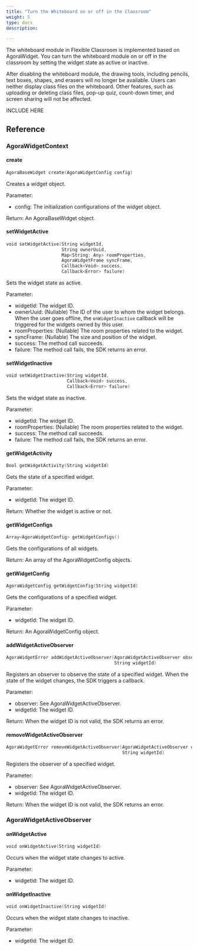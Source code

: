 ```yaml
---
title: "Turn the Whiteboard on or off in the Classroom"
weight: 5
type: docs
description: 

---
```


The whiteboard module in Flexible Classroom is implemented based on AgoraWidget. You can turn the whiteboard module on or off in the classroom by setting the widget state as active or inactive.

<div class="alert info">After disabling the whiteboard module, the drawing tools, including pencils, text boxes, shapes, and erasers will no longer be available. Users can neither display class files on the whiteboard. Other features, such as uploading or deleting class files, pop-up quiz, count-down timer, and screen sharing will not be affected.</div>

INCLUDE HERE




## Reference

### AgoraWidgetContext

#### create

```swift
AgoraBaseWidget create(AgoraWidgetConfig config)
```

Creates a widget object.

Parameter:

- config: The initialization configurations of the widget object.

Return: An AgoraBaseWidget object.

#### setWidgetActive

```swift
void setWidgetActive(String widgetId,
                     String ownerUuid,
                     Map<String: Any> roomProperties,
                     AgoraWidgetFrame syncFrame,
                     Callback<Void> success,
                     Callback<Error> failure)
```

Sets the widget state as active.

Parameter:

- widgetId: The widget ID.
- ownerUuid: (Nullable) The ID of the user to whom the widget belongs. When the user goes offline, the `onWidgetInactive` callback will be triggered for the widgets owned by this user.
- roomProperties: (Nullable) The room properties related to the widget.
- syncFrame: (Nullable) The size and position of the widget.
- success: The method call succeeds.
- failure: The method call fails, the SDK returns an error.

#### setWidgetInactive

```swift
void setWidgetInactive(String widgetId,
                       Callback<Void> success,
                       Callback<Error> failure)
```

Sets the widget state as inactive.

Parameter:

- widgetId: The widget ID.
- roomProperties: (Nullable) The room properties related to the widget.
- success: The method call succeeds.
- failure: The method call fails, the SDK returns an error.

#### getWidgetActivity

```swift
Bool getWidgetActivity(String widgetId)
```

Gets the state of a specified widget.

Parameter:

- widgetId: The widget ID.

Return: Whether the widget is active or not.

#### getWidgetConfigs

```swift
Array<AgoraWidgetConfig> getWidgetConfigs()
```

Gets the configurations of all widgets.

Return: An array of the AgoraWidgetConfig objects.

#### getWidgetConfig

```swift
AgoraWidgetConfig getWidgetConfig(String widgetId)
```

Gets the configurations of a specified widget.

Parameter:

- widgetId: The widget ID.

Return: An AgoraWidgetConfig object.

#### addWidgetActiveObserver

```swift
AgoraWidgetError addWidgetActiveObserver(AgoraWidgetActiveObserver observer,
                                         String widgetId)
```

Registers an observer to observe the state of a specified widget. When the state of the widget changes, the SDK triggers a callback.

Parameter:

- observer: See AgoraWidgetActiveObserver.
- widgetId: The widget ID.

Return: When the widget ID is not valid, the SDK returns an error.

#### removeWidgetActiveObserver

```swift
AgoraWidgetError removeWidgetActiveObserver(AgoraWidgetActiveObserver observer,
                                            String widgetId)
```

Registers the observer of a specified widget.

Parameter:

- observer: See AgoraWidgetActiveObserver.
- widgetId: The widget ID.

Return: When the widget ID is not valid, the SDK returns an error.

### AgoraWidgetActiveObserver

#### onWidgetActive

```swift
void onWidgetActive(String widgetId)
```

Occurs when the widget state changes to active.

Parameter:

- widgetId: The widget ID.

#### onWidgetInactive

```swift
void onWidgetInactive(String widgetId)
```

Occurs when the widget state changes to inactive.

Parameter:

- widgetId: The widget ID.